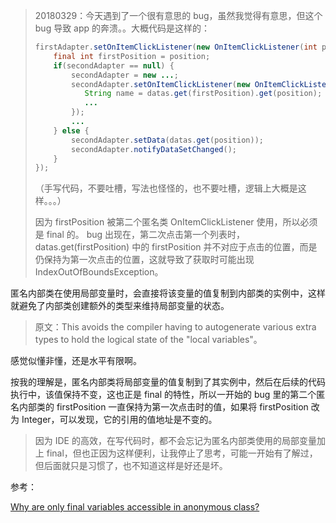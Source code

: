> 20180329：今天遇到了一个很有意思的 bug，虽然我觉得有意思，但这个 bug 导致 app 的奔溃。。大概代码是这样的：
>
> ```java
> firstAdapter.setOnItemClickListener(new OnItemClickListener(int position) {
>     final int firstPosition = position;
>     if(secondAdapter == null) {
>         secondAdapter = new ...;
>         secondAdapter.setOnItemClickListener(new OnItemClickListener(int position) {
>            String name = datas.get(firstPosition).get(position); 
>            ...
>         });
>         ...
>     } else {
>         secondAdapter.setData(datas.get(position));
>         secondAdapter.notifyDataSetChanged();
>     }
> });
> ```
>
> （手写代码，不要吐槽，写法也怪怪的，也不要吐槽，逻辑上大概是这样。。。）
>
> 因为 firstPosition 被第二个匿名类 OnItemClickListener 使用，所以必须是 final 的。 bug 出现在，第二次点击第一个列表时，datas.get(firstPosition) 中的 firstPosition 并不对应于点击的位置，而是仍保持为第一次点击的位置，这就导致了获取时可能出现 IndexOutOfBoundsException。

匿名内部类在使用局部变量时，会直接将该变量的值复制到内部类的实例中，这样就避免了内部类创建额外的类型来维持局部变量的状态。

> 原文：This avoids the compiler having to autogenerate various extra types to hold the logical state of the "local variables"。

感觉似懂非懂，还是水平有限啊。

按我的理解是，匿名内部类将局部变量的值复制到了其实例中，然后在后续的代码执行中，该值保持不变，这也正是 final 的特性，所以一开始的 bug 里的第二个匿名内部类的 firstPosition 一直保持为第一次点击时的值，如果将 firstPosition 改为 Integer，可以发现，它的引用的值地址是不变的。





>因为 IDE 的高效，在写代码时，都不会忘记为匿名内部类使用的局部变量加上 final，但也正因为这样便利，让我停止了思考，可能一开始有了解过，但后面就只是习惯了，也不知道这样是好还是坏。



参考：

[Why are only final variables accessible in anonymous class?](https://stackoverflow.com/questions/4732544/why-are-only-final-variables-accessible-in-anonymous-class)